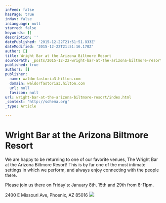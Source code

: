 ```yaml
---
inFeed: false
hasPage: true
inNav: false
inLanguage: null
starred: false
keywords: []
description: ''
datePublished: '2015-12-22T21:51:51.833Z'
dateModified: '2015-12-22T21:51:16.170Z'
author: []
title: Wright Bar at the Arizona Biltmore Resort
sourcePath: _posts/2015-12-22-wright-bar-at-the-arizona-biltmore-resort.md
published: true
authors: []
publisher:
  name: waldorfastoria3.hilton.com
  domain: waldorfastoria3.hilton.com
  url: null
  favicon: null
url: wright-bar-at-the-arizona-biltmore-resort/index.html
_context: 'http://schema.org'
_type: Article

---
```

# Wright Bar at the Arizona Biltmore Resort

We are happy to be returning to one of our favorite venues, The Wright Bar at the Arizona Biltmore Resort! This is by far one of the most intimate settings in which we perform, and always enjoy connecting with the people there.

Please join us there on Friday's: January 8th, 15th and 29th from 8-11pm.

2400 E Missouri Ave, Phoenix, AZ 85016
![](http://waldorfastoria3.hilton.com/resources/media/wa/en_US/img/shared/carousel/main/WA_barng1_745x269_FitToBoxSmallDimension_Center.jpg)